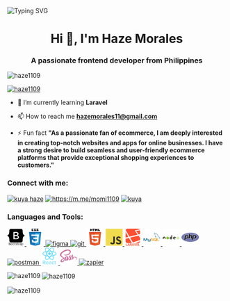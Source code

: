 ![Typing SVG](https://readme-typing-svg.demolab.com?font=Fira+Code&pause=1000&width=435&lines=Hi%2C+I'm+Haze+Morales;Mini+Project+1)

<h1 align="center">Hi 👋, I'm Haze Morales</h1>
<h3 align="center">A passionate frontend developer from Philippines</h3>

<p align="left"> <img src="https://komarev.com/ghpvc/?username=haze1109&label=Profile%20views&color=0e75b6&style=flat" alt="haze1109" /> </p>

<p align="left"> <a href="https://github.com/ryo-ma/github-profile-trophy"><img src="https://github-profile-trophy.vercel.app/?username=haze1109" alt="haze1109" /></a> </p>

- 🌱 I’m currently learning **Laravel**

- 📫 How to reach me **hazemorales11@gmail.com**

- ⚡ Fun fact **"As a passionate fan of ecommerce, I am deeply interested in creating top-notch websites and apps for online businesses. I have a strong desire to build seamless and user-friendly ecommerce platforms that provide exceptional shopping experiences to customers."**

<h3 align="left">Connect with me:</h3>
<p align="left">
<a href="https://stackoverflow.com/users/kuya haze" target="blank"><img align="center" src="https://raw.githubusercontent.com/rahuldkjain/github-profile-readme-generator/master/src/images/icons/Social/stack-overflow.svg" alt="kuya haze" height="30" width="40" /></a>
<a href="https://fb.com/https://m.me/momi1109" target="blank"><img align="center" src="https://raw.githubusercontent.com/rahuldkjain/github-profile-readme-generator/master/src/images/icons/Social/facebook.svg" alt="https://m.me/momi1109" height="30" width="40" /></a>
<a href="https://dribbble.com/kuya" target="blank"><img align="center" src="https://raw.githubusercontent.com/rahuldkjain/github-profile-readme-generator/master/src/images/icons/Social/dribbble.svg" alt="kuya" height="30" width="40" /></a>
</p>

<h3 align="left">Languages and Tools:</h3>
<p align="left"> <a href="https://getbootstrap.com" target="_blank" rel="noreferrer"> <img src="https://raw.githubusercontent.com/devicons/devicon/master/icons/bootstrap/bootstrap-plain-wordmark.svg" alt="bootstrap" width="40" height="40"/> </a> <a href="https://www.w3schools.com/css/" target="_blank" rel="noreferrer"> <img src="https://raw.githubusercontent.com/devicons/devicon/master/icons/css3/css3-original-wordmark.svg" alt="css3" width="40" height="40"/> </a> <a href="https://www.figma.com/" target="_blank" rel="noreferrer"> <img src="https://www.vectorlogo.zone/logos/figma/figma-icon.svg" alt="figma" width="40" height="40"/> </a> <a href="https://git-scm.com/" target="_blank" rel="noreferrer"> <img src="https://www.vectorlogo.zone/logos/git-scm/git-scm-icon.svg" alt="git" width="40" height="40"/> </a> <a href="https://www.w3.org/html/" target="_blank" rel="noreferrer"> <img src="https://raw.githubusercontent.com/devicons/devicon/master/icons/html5/html5-original-wordmark.svg" alt="html5" width="40" height="40"/> </a> <a href="https://developer.mozilla.org/en-US/docs/Web/JavaScript" target="_blank" rel="noreferrer"> <img src="https://raw.githubusercontent.com/devicons/devicon/master/icons/javascript/javascript-original.svg" alt="javascript" width="40" height="40"/> </a> <a href="https://laravel.com/" target="_blank" rel="noreferrer"> <img src="https://raw.githubusercontent.com/devicons/devicon/master/icons/laravel/laravel-plain-wordmark.svg" alt="laravel" width="40" height="40"/> </a> <a href="https://www.mysql.com/" target="_blank" rel="noreferrer"> <img src="https://raw.githubusercontent.com/devicons/devicon/master/icons/mysql/mysql-original-wordmark.svg" alt="mysql" width="40" height="40"/> </a> <a href="https://nodejs.org" target="_blank" rel="noreferrer"> <img src="https://raw.githubusercontent.com/devicons/devicon/master/icons/nodejs/nodejs-original-wordmark.svg" alt="nodejs" width="40" height="40"/> </a> <a href="https://www.php.net" target="_blank" rel="noreferrer"> <img src="https://raw.githubusercontent.com/devicons/devicon/master/icons/php/php-original.svg" alt="php" width="40" height="40"/> </a> <a href="https://postman.com" target="_blank" rel="noreferrer"> <img src="https://www.vectorlogo.zone/logos/getpostman/getpostman-icon.svg" alt="postman" width="40" height="40"/> </a> <a href="https://reactjs.org/" target="_blank" rel="noreferrer"> <img src="https://raw.githubusercontent.com/devicons/devicon/master/icons/react/react-original-wordmark.svg" alt="react" width="40" height="40"/> </a> <a href="https://sass-lang.com" target="_blank" rel="noreferrer"> <img src="https://raw.githubusercontent.com/devicons/devicon/master/icons/sass/sass-original.svg" alt="sass" width="40" height="40"/> </a> <a href="https://zapier.com" target="_blank" rel="noreferrer"> <img src="https://www.vectorlogo.zone/logos/zapier/zapier-icon.svg" alt="zapier" width="40" height="40"/> </a> </p>

<p><img align="left" src="https://github-readme-stats.vercel.app/api/top-langs?username=haze1109&show_icons=true&locale=en&layout=compact" alt="haze1109" /></p>

<p>&nbsp;<img align="center" src="https://github-readme-stats.vercel.app/api?username=haze1109&show_icons=true&locale=en" alt="haze1109" /></p>

<p><img align="center" src="https://github-readme-streak-stats.herokuapp.com/?user=haze1109&" alt="haze1109" /></p>
